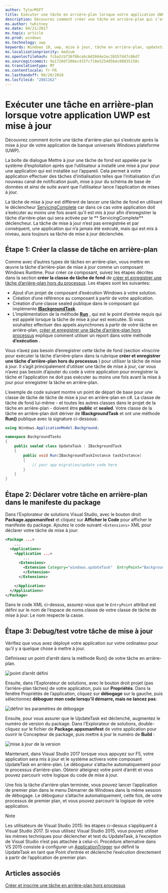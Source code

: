 ```yaml
---
author: TylerMSFT
title: Exécuter une tâche en arrière-plan lorsque votre application UWP est mise à jour
description: Découvrez comment créer une tâche en arrière-plan qui s’exécute lorsque votre application du Windows Store de la plateforme Windows universelle (UWP) est mise à jour.
ms.author: twhitney
ms.date: 04/21/2017
ms.topic: article
ms.prod: windows
ms.technology: uwp
keywords: Windows 10, uwp, mise à jour, tâche en arrière-plan, updatetask, tâche en arrière-plan
ms.localizationpriority: medium
ms.openlocfilehash: fcba2cb736f86cebc6d2664e2ec3b557d47c86d7
ms.sourcegitcommit: 9a17266f208ec415fc718e5254d5b4c08835150c
ms.translationtype: MT
ms.contentlocale: fr-FR
ms.lasthandoff: 08/28/2018
ms.locfileid: "2881162"
---
```

# <a name="run-a-background-task-when-your-uwp-app-is-updated"></a>Exécuter une tâche en arrière-plan lorsque votre application UWP est mise à jour

Découvrez comment écrire une tâche d’arrière-plan qui s’exécute après la mise à jour de votre application de banque universels Windows plateforme (UWP).

La boîte de dialogue Mettre à jour une tâche de fond est appelée par le système d’exploitation après que l’utilisateur a installé une mise à jour pour une application qui est installée sur l’appareil. Cela permet à votre application effectuer des tâches d’initialisation telles que l’initialisation d’un nouveau canal de notification push, mise à jour du schéma de base de données et ainsi de suite avant que l’utilisateur lance l’application de mises à jour.

La tâche de mise à jour est différent de lancer une tâche de fond en utilisant le déclencheur [ServicingComplete](https://docs.microsoft.com/uwp/api/Windows.ApplicationModel.Background.SystemTriggerType) car dans ce cas votre application doit s’exécuter au moins une fois avant qu’il est mis à jour afin d’enregistrer la tâche d’arrière-plan qui sera activée par le ** ServicingComplete** déclencheur.  La tâche de mise à jour n’est pas enregistrée et par conséquent, une application qui n’a jamais été exécuté, mais qui est mis à niveau, aura toujours sa tâche de mise à jour déclenchée.

## <a name="step-1-create-the-background-task-class"></a>Étape 1: Créer la classe de tâche en arrière-plan

Comme avec d’autres types de tâches en arrière-plan, vous mettre en œuvre la tâche d’arrière-plan de mise à jour comme un composant Windows Runtime. Pour créer ce composant, suivez les étapes décrites dans la section **créer la classe de tâche de fond** de [créer et enregistrer une tâche d’arrière-plan hors du processus](https://docs.microsoft.com/windows/uwp/launch-resume/create-and-register-a-background-task). Les étapes sont les suivantes:

- Ajout d’un projet de composant d’exécution Windows à votre solution.
- Création d’une référence au composant à partir de votre application.
- Création d’une classe sealed publique dans le composant qui implémente [**IBackgroundTask**](https://msdn.microsoft.com/library/windows/apps/br224794).
- L’implémentation de la méthode [**Run**](https://msdn.microsoft.com/library/windows/apps/br224811) , qui est le point d’entrée requis qui est appelé lorsque la tâche de mise à jour est exécutée. Si vous souhaitez effectuer des appels asynchrones à partir de votre tâche en arrière-plan, [créer et enregistrer une tâche d’arrière-plan hors processus](https://docs.microsoft.com/windows/uwp/launch-resume/create-and-register-a-background-task) explique comment utiliser un report dans votre méthode **d’exécution** .

Vous n’avez pas besoin d’enregistrer cette tâche de fond (section «Inscrire pour exécuter la tâche d’arrière-plan» dans la rubrique **créer et enregistrer une tâche d’arrière-plan hors du processus** ) pour utiliser la tâche de mise à jour. Il s’agit principalement d’utiliser une tâche de mise à jour, car vous n’avez pas besoin d’ajouter du code à votre application pour enregistrer la tâche et l’application ne doit pas exécuter au moins une fois avant la mise à jour pour enregistrer la tâche en arrière-plan.

L’exemple de code suivant montre un point de départ de base pour une classe de tâche de tâche de mise à jour en arrière-plan en c#. La classe de tâche de fond lui-même - et toutes les autres classes dans le projet de la tâche en arrière-plan - doivent être **public** et **sealed**. Votre classe de la tâche en arrière-plan doit dériver de **IBackgroundTask** et ont une méthode **Run()** publique avec la signature ci-dessous:

```cs
using Windows.ApplicationModel.Background;

namespace BackgroundTasks
{
    public sealed class UpdateTask : IBackgroundTask
    {
        public void Run(IBackgroundTaskInstance taskInstance)
        {
            // your app migration/update code here
        }
    }
}
```

## <a name="step-2-declare-your-background-task-in-the-package-manifest"></a>Étape 2: Déclarer votre tâche en arrière-plan dans le manifeste du package

Dans l’Explorateur de solutions Visual Studio, avec le bouton droit **Package.appxmanifest** et cliquez sur **Afficher le Code** pour afficher le manifeste du package. Ajoutez le code suivant `<Extensions>` XML pour déclarer votre tâche de mise à jour:

```XML
<Package ...>
    ...
  <Applications>  
    <Application ...>  
        ...
      <Extensions>  
        <Extension Category="windows.updateTask"  EntryPoint="BackgroundTasks.UpdateTask">  
        </Extension>  
      </Extensions>

    </Application>  
  </Applications>  
</Package>
```

Dans le code XML ci-dessus, assurez-vous que le `EntryPoint` attribut est défini sur le nom de l’espace de noms.classe de votre classe de tâche de mise à jour. Le nom respecte la casse.

## <a name="step-3-debugtest-your-update-task"></a>Étape 3: Debug/test votre tâche de mise à jour

Vérifiez que vous avez déployé votre application sur votre ordinateur pour qu’il y a quelque chose à mettre à jour.

Définissez un point d’arrêt dans la méthode Run() de votre tâche en arrière-plan.

![point d’arrêt défini](images/run-func-breakpoint.png)

Ensuite, dans l’Explorateur de solutions, avec le bouton droit projet (pas l’arrière-plan tâches) de votre application, puis sur **Propriétés**. Dans la fenêtre Propriétés de l’application, cliquez sur **débogage** sur la gauche, puis sélectionnez **déboguer mon code lorsqu’il démarre, mais ne lancez pas**:

![définir les paramètres de débogage](images/do-not-launch-but-debug.png)

Ensuite, pour vous assurer que le UpdateTask est déclenché, augmentez le numéro de version du package. Dans l’Explorateur de solutions, double-cliquez sur le fichier de **Package.appxmanifest** de votre application pour ouvrir le Concepteur de package, puis mettre à jour le numéro de **Build** :

![mise à jour de la version](images/bump-version.png)

Maintenant, dans Visual Studio 2017 lorsque vous appuyez sur F5, votre application sera mis à jour et le système activera votre composant UpdateTask en arrière-plan. Le débogueur s’attache automatiquement pour le processus d’arrière-plan. Obtenir atteignez votre point d’arrêt et vous pouvez parcourir votre logique du code de mise à jour.

Une fois la tâche d’arrière-plan terminée, vous pouvez lancer l’application de premier plan dans le menu Démarrer de Windows dans la même session de débogage. Le débogueur s’attache automatiquement, cette fois, de votre processus de premier plan, et vous pouvez parcourir la logique de votre application.

> [!NOTE]
> Les utilisateurs de Visual Studio 2015: les étapes ci-dessus s’appliquent à Visual Studio 2017. Si vous utilisez Visual Studio 2015, vous pouvez utiliser les mêmes techniques pour déclencher et test du UpdateTask, à l’exception de Visual Studio n’est pas attachée à celui-ci. Procédure alternative dans VS 2015 consiste à configurer un [ApplicationTrigger](https://docs.microsoft.com/windows/uwp/launch-resume/trigger-background-task-from-app) qui définit la UpdateTask en tant que Point d’entrée et déclenche l’exécution directement à partir de l’application de premier plan.

## <a name="see-also"></a>Articles associés

[Créer et inscrire une tâche en arrière-plan hors processus](https://docs.microsoft.com/windows/uwp/launch-resume/create-and-register-a-background-task)

